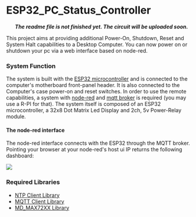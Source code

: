 <h1>ESP32_PC_Status_Controller</h1>
<b><ul><i>The readme file is not finished yet. The circuit will be uploaded soon.</i></ul></b>

This project aims at providing additional Power-On, Shutdown, Reset and System Halt capabilities to a Desktop Computer. You can now power on or shutdown your pc via a web interface based on node-red.

<h3>System Function</h3>
<p>The system is built with the <a href="https://www.espressif.com/en/products/hardware/esp32/overview">ESP32 microcontroller</a> and is connected to the computer's motherboard front-panel header. It is also connected to the Computer's case power-on and reset switches. In order to use the remote capabilities, a system with <a href="https://nodered.org/">node-red</a> and <a href="https://mqtt.org/">mqtt broker</a> is required (you may use a R-PI for that). The system itself is composed of an ESP32 microcontroller, a 32x8 Dot Matrix Led Display and 2ch, 5v Power-Relay module.</p> 

<h4>The node-red interface</h4>
<p>The node-red interface connects with the ESP32 through the MQTT broker. Pointing your browser at your node-red's host ui IP returns the following dashboard:</p>
<img src="https://user-images.githubusercontent.com/11696874/79850830-2164a600-83cd-11ea-9094-877fbcbbf44c.png">


<h3>Required Libraries</h3>
<ul>
  <li><a href="https://github.com/arduino-libraries/NTPClient">NTP Client Library</a>
  <li><a href="https://github.com/knolleary/pubsubclient">MQTT Client Library</a>
  <li><a href="https://github.com/MajicDesigns/MD_MAX72XX">MD_MAX72XX Library</a>
  
</ul>
